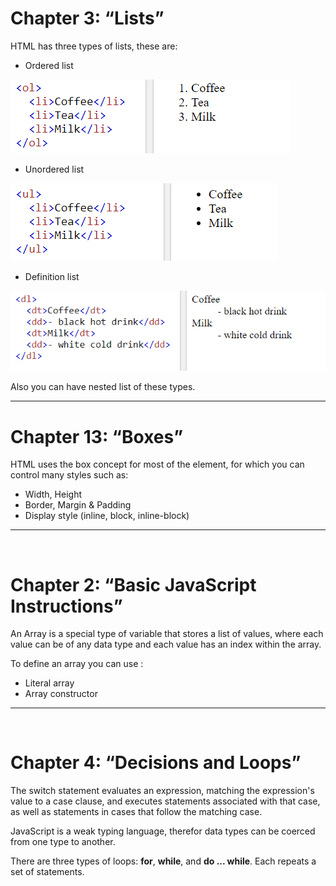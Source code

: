 
# Chapter 3: “Lists” 

HTML has three types of lists, these are:
- Ordered list 

![ol](ol.png)
- Unordered list

![ul](ul.png)
- Definition list

![dl](dl.png)

Also you can have nested list of these types.

----------------------------------------------------------------------------------------------------------------------------------------

# Chapter 13: “Boxes”
HTML uses the box concept for most of the element, for which you can control many styles such as:
- Width, Height 
- Border, Margin & Padding
- Display style (inline, block, inline-block)

----------------------------------------------------------------------------------------------------------------------------------------
 
# Chapter 2: “Basic JavaScript Instructions”
An Array is a special type of variable that stores a list of values, where each value can be of any data type and each value has an index within the array.

To define an array you can use :
- Literal array
- Array constructor

----------------------------------------------------------------------------------------------------------------------------------------
 
# Chapter 4: “Decisions and Loops”

The switch statement evaluates an expression, matching the expression's value to a case clause, and executes statements associated with that case, as well as statements in cases that follow the matching case.

JavaScript is a weak typing language, therefor data types can be coerced from one type to another.

There are three types of loops: **for**, **while**, and **do ... while**. Each repeats a set of statements.